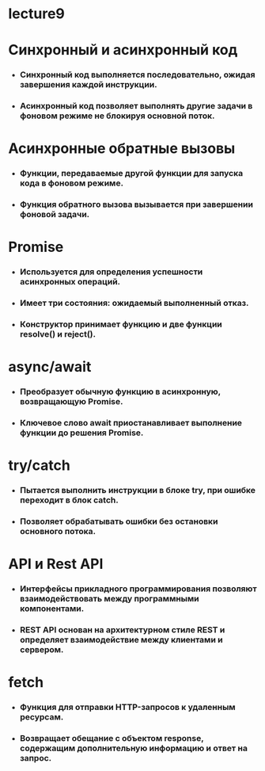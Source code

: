 # lecture9
# Синхронный и асинхронный код
- ### Синхронный код выполняется последовательно, ожидая завершения каждой инструкции.
- ### Асинхронный код позволяет выполнять другие задачи в фоновом режиме не блокируя основной поток.
# Асинхронные обратные вызовы
- ### Функции, передаваемые другой функции для запуска кода в фоновом режиме.
- ###  Функция обратного вызова вызывается при завершении фоновой задачи.
# Promise
- ### Используется для определения успешности асинхронных операций.
- ### Имеет три состояния: ожидаемый выполненный отказ.
- ### Конструктор принимает функцию и две функции resolve() и reject().
 # async/await
- ###  Преобразует обычную функцию в асинхронную, возвращающую Promise.
- ###  Ключевое слово await приостанавливает выполнение функции до решения Promise.
# try/catch
- ###  Пытается выполнить инструкции в блоке try, при ошибке переходит в блок catch.
- ###  Позволяет обрабатывать ошибки без остановки основного потока.
# API и Rest API
- ### Интерфейсы прикладного программирования позволяют взаимодействовать между программными компонентами.
- ### REST API основан на архитектурном стиле REST и определяет взаимодействие между клиентами и сервером.
# fetch
- ###  Функция для отправки HTTP-запросов к удаленным ресурсам.
- ###  Возвращает обещание с объектом response, содержащим дополнительную информацию и ответ на запрос.

